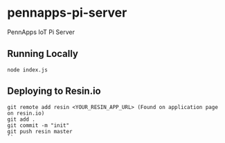 # pennapps-pi-server
PennApps IoT Pi Server

## Running Locally
```
node index.js
```

## Deploying to Resin.io
```
git remote add resin <YOUR_RESIN_APP_URL> (Found on application page on resin.io)
git add .
git commit -m "init"
git push resin master
``
